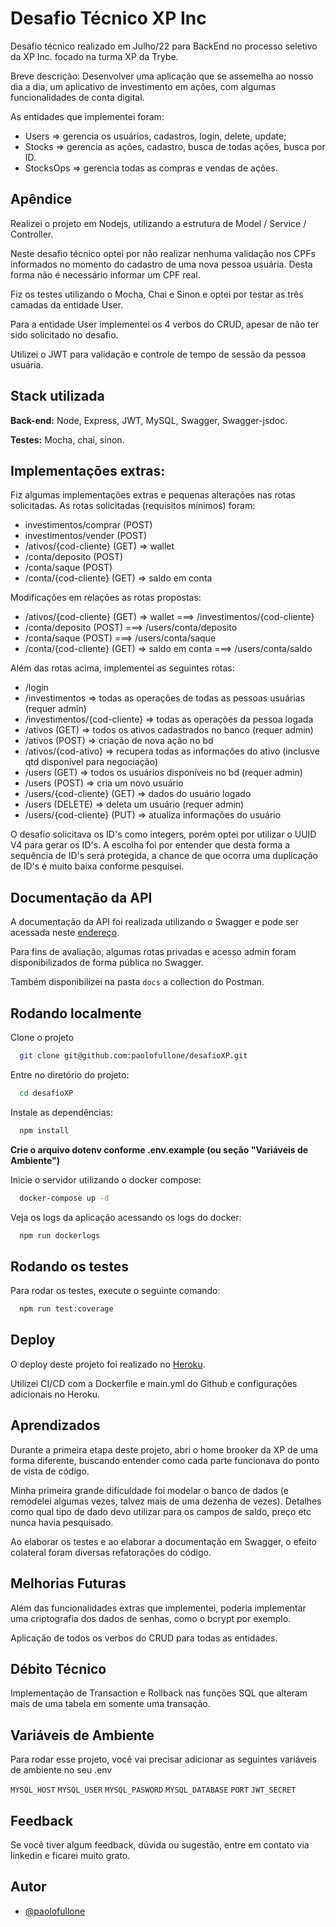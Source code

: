 
# Desafio Técnico XP Inc

Desafio técnico realizado em Julho/22 para BackEnd no processo seletivo da XP Inc. focado na turma XP da Trybe.

Breve descrição:
Desenvolver uma aplicação que se assemelha ao nosso dia a dia, um aplicativo de investimento em ações, com algumas funcionalidades de conta digital.

As entidades que implementei foram:
- Users => gerencia os usuários, cadastros, login, delete, update;
- Stocks => gerencia as ações, cadastro, busca de todas ações, busca por ID.
- StocksOps => gerencia todas as compras e vendas de ações.


## Apêndice

Realizei o projeto em Nodejs, utilizando a estrutura de Model / Service / Controller.

Neste desafio técnico optei por não realizar nenhuma validação nos CPFs informados no momento do cadastro de uma nova pessoa usuária. Desta forma não é necessário informar um CPF real. 

Fiz os testes utilizando o Mocha, Chai e Sinon e optei por testar as três camadas da entidade User.

Para a entidade User implementei os 4 verbos do CRUD, apesar de não ter sido solicitado no desafio.

Utilizei o JWT para validação e controle de tempo de sessão da pessoa usuária.
## Stack utilizada

**Back-end:** Node, Express, JWT, MySQL, Swagger, Swagger-jsdoc.

**Testes:** Mocha, chai, sinon.

## Implementações extras:

Fiz algumas implementações extras e pequenas alterações nas rotas solicitadas. As rotas solicitadas (requisitos mínimos) foram:
- investimentos/comprar (POST)
- investimentos/vender (POST)
- /ativos/{cod-cliente} (GET) => wallet
- /conta/deposito (POST)
- /conta/saque (POST)
- /conta/{cod-cliente} (GET) => saldo em conta

Modificações em relações as rotas propostas:
- /ativos/{cod-cliente} (GET) => wallet ===> /investimentos/{cod-cliente}
- /conta/deposito (POST) ===> /users/conta/deposito
- /conta/saque (POST) ===> /users/conta/saque
- /conta/{cod-cliente} (GET) => saldo em conta ===> /users/conta/saldo

Além das rotas acima, implementei as seguintes rotas:
- /login
- /investimentos => todas as operações de todas as pessoas usuárias (requer admin)
- /investimentos/{cod-cliente} => todas as operações da pessoa logada
- /ativos (GET) => todos os ativos cadastrados no banco (requer admin)
- /ativos (POST) => criação de nova ação no bd
- /ativos/{cod-ativo} => recupera todas as informações do ativo (inclusve qtd disponível para negociação)
- /users (GET) => todos os usuários disponíveis no bd (requer admin)
- /users (POST) => cria um novo usuário
- /users/{cod-cliente} (GET) => dados do usuário logado
- /users (DELETE) => deleta um usuário (requer admin)
- /users/{cod-cliente} (PUT) => atualiza informações do usuário

O desafio solicitava os ID's como integers, porém optei por utilizar o UUID V4 para gerar os ID's. A escolha foi por entender que desta forma a sequência de ID's será protegida, a chance de que ocorra uma duplicação de ID's é muito baixa conforme pesquisei.

## Documentação da API

A documentação da API foi realizada utilizando o Swagger e pode ser acessada neste [endereço](https://desafioxp.herokuapp.com/docs).

Para fins de avaliação, algumas rotas privadas e acesso admin foram disponibilizados de forma pública no Swagger.

Também disponibilizei na pasta `docs` a collection do Postman.



## Rodando localmente

Clone o projeto

```bash
  git clone git@github.com:paolofullone/desafioXP.git
```

Entre no diretório do projeto:

```bash
  cd desafioXP
```

Instale as dependências:

```bash
  npm install
```

**Crie o arquivo dotenv conforme .env.example (ou seção "Variáveis de Ambiente")**

Inicie o servidor utilizando o docker compose:

```bash
  docker-compose up -d
```

Veja os logs da aplicação acessando os logs do docker:

```bash
  npm run dockerlogs
```
## Rodando os testes

Para rodar os testes, execute o seguinte comando:

```bash
  npm run test:coverage
```


## Deploy

O deploy deste projeto foi realizado no [Heroku](https://desafioxp.herokuapp.com/). 

Utilizei CI/CD com a Dockerfile e main.yml do Github e configurações adicionais no Heroku.




## Aprendizados

Durante a primeira etapa deste projeto, abri o home brooker da XP de uma forma diferente, buscando entender como cada parte funcionava do ponto de vista de código.

Minha primeira grande dificuldade foi modelar o banco de dados (e remodelei algumas vezes, talvez mais de uma dezenha de vezes). Detalhes como qual tipo de dado devo utilizar para os campos de saldo, preço etc nunca havia pesquisado.

Ao elaborar os testes e ao elaborar a documentação em Swagger, o efeito colateral foram diversas refatorações do código.





## Melhorias Futuras

Além das funcionalidades extras que implementei, poderia implementar uma criptografia dos dados de senhas, como o bcrypt por exemplo.

Aplicação de todos os verbos do CRUD para todas as entidades.

## Débito Técnico

Implementação de Transaction e Rollback nas funções SQL que alteram mais de uma tabela em somente uma transação.

## Variáveis de Ambiente

Para rodar esse projeto, você vai precisar adicionar as seguintes variáveis de ambiente no seu .env

`MYSQL_HOST`
`MYSQL_USER`
`MYSQL_PASWORD`
`MYSQL_DATABASE`
`PORT`
`JWT_SECRET`

## Feedback

Se você tiver algum feedback, dúvida ou sugestão, entre em contato via linkedin e ficarei muito grato.


## Autor

- [@paolofullone](https://www.github.com/in/paolofullone)

